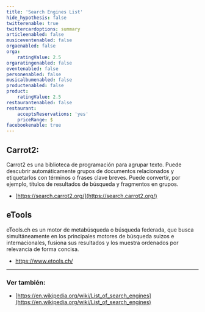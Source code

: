 ```yaml
---
title: 'Search Engines List'
hide_hypothesis: false
twitterenable: true
twittercardoptions: summary
articleenabled: false
musiceventenabled: false
orgaenabled: false
orga:
    ratingValue: 2.5
orgaratingenabled: false
eventenabled: false
personenabled: false
musicalbumenabled: false
productenabled: false
product:
    ratingValue: 2.5
restaurantenabled: false
restaurant:
    acceptsReservations: 'yes'
    priceRange: $
facebookenable: true
---
```


## Carrot2:
Carrot2 es una biblioteca de programación para agrupar texto. Puede descubrir automáticamente grupos de documentos relacionados y etiquetarlos con términos o frases clave breves.
Puede convertir, por ejemplo, títulos de resultados de búsqueda y fragmentos en grupos.
- [https://search.carrot2.org/](https://search.carrot2.org/)

## eTools
eTools.ch es un motor de metabúsqueda o búsqueda federada, que busca simultáneamente en los principales motores de búsqueda suizos e internacionales, fusiona sus resultados y los muestra ordenados por relevancia de forma concisa.
- https://www.etools.ch/



***

### Ver también:
- [https://en.wikipedia.org/wiki/List_of_search_engines](https://en.wikipedia.org/wiki/List_of_search_engines)